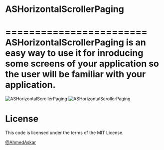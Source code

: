 # ASHorizontalScrollerPaging
========================
ASHorizontalScrollerPaging is an easy way to use it for inroducing some screens of your application so the user will be familiar with your application.
================================================================================================





![ASHorizontalScrollerPaging](https://github.com/AhmedAskar/ASHorizontalScrollerPaging/blob/master/ASHorizontalScrollerPaging/Shoot1.png)     ![ASHorizontalScrollerPaging](https://github.com/AhmedAskar/ASHorizontalScrollerPaging/blob/master/ASHorizontalScrollerPaging/Shoot2.png)

# License

This code is licensed under the terms of the MIT License.

[@AhmedAskar](https://www.linkedin.com/in/ahmed-askar-8a093244?trk=hp-identity-photo)